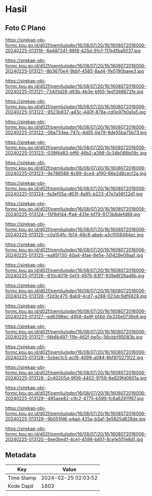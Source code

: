 # Hasil

## Foto C Plano

https://sirekap-obj-formc.kpu.go.id/d02f/pemilu/pdpr/16/08/07/20/16/1608072016006-20240225-013119--6e487241-88f8-425d-91c1-117e4fba5037.jpg

https://sirekap-obj-formc.kpu.go.id/d02f/pemilu/pdpr/16/08/07/20/16/1608072016006-20240225-013121--8b3670e4-9bbf-4585-8ad4-1fe5190baee3.jpg

https://sirekap-obj-formc.kpu.go.id/d02f/pemilu/pdpr/16/08/07/20/16/1608072016006-20240225-013121--73401d28-d93b-4b3e-bf65-1ed1368672fe.jpg

https://sirekap-obj-formc.kpu.go.id/d02f/pemilu/pdpr/16/08/07/20/16/1608072016006-20240225-013122--9523b837-a43c-440f-878a-cd0e97b0a1a5.jpg

https://sirekap-obj-formc.kpu.go.id/d02f/pemilu/pdpr/16/08/07/20/16/1608072016006-20240225-013122--06a733ea-747c-4d05-be79-8de55ba75b73.jpg

https://sirekap-obj-formc.kpu.go.id/d02f/pemilu/pdpr/16/08/07/20/16/1608072016006-20240225-013123--039f4d83-bff6-46b2-a398-0c34b068b09c.jpg

https://sirekap-obj-formc.kpu.go.id/d02f/pemilu/pdpr/16/08/07/20/16/1608072016006-20240225-013123--9e788588-6c69-4ce4-a190-66e2d8cecf2a.jpg

https://sirekap-obj-formc.kpu.go.id/d02f/pemilu/pdpr/16/08/07/20/16/1608072016006-20240225-013124--fa3ef05a-d63f-4a95-b223-47e7a56f22d1.jpg

https://sirekap-obj-formc.kpu.go.id/d02f/pemilu/pdpr/16/08/07/20/16/1608072016006-20240225-013124--15f9d144-ffa4-431e-bf79-8173b8defd89.jpg

https://sirekap-obj-formc.kpu.go.id/d02f/pemilu/pdpr/16/08/07/20/16/1608072016006-20240225-013125--c0a154fc-1b14-48c8-abeb-a3cf008484ec.jpg

https://sirekap-obj-formc.kpu.go.id/d02f/pemilu/pdpr/16/08/07/20/16/1608072016006-20240225-013125--ea85f130-40a4-4fae-8e5e-7d1429e09aa1.jpg

https://sirekap-obj-formc.kpu.go.id/d02f/pemilu/pdpr/16/08/07/20/16/1608072016006-20240225-013126--610c4019-0ef3-4976-83f7-939e6f26ad6b.jpg

https://sirekap-obj-formc.kpu.go.id/d02f/pemilu/pdpr/16/08/07/20/16/1608072016006-20240225-013126--f2d3c475-8ab9-4cd7-a268-023dc9df6828.jpg

https://sirekap-obj-formc.kpu.go.id/d02f/pemilu/pdpr/16/08/07/20/16/1608072016006-20240225-013127--ed6398ec-4958-4a9f-bf4d-0b335e0736e6.jpg

https://sirekap-obj-formc.kpu.go.id/d02f/pemilu/pdpr/16/08/07/20/16/1608072016006-20240225-013127--f4b6b497-11fe-462f-be5c-56cbbf85083b.jpg

https://sirekap-obj-formc.kpu.go.id/d02f/pemilu/pdpr/16/08/07/20/16/1608072016006-20240225-013128--5cbec1c5-acf6-4099-a084-8bf970271f22.jpg

https://sirekap-obj-formc.kpu.go.id/d02f/pemilu/pdpr/16/08/07/20/16/1608072016006-20240225-013128--2c40205d-9f06-4402-9759-6e829fd0601a.jpg

https://sirekap-obj-formc.kpu.go.id/d02f/pemilu/pdpr/16/08/07/20/16/1608072016006-20240225-013129--485aee82-c9c2-4775-b599-fc6a62911f67.jpg

https://sirekap-obj-formc.kpu.go.id/d02f/pemilu/pdpr/16/08/07/20/16/1608072016006-20240225-013129--9b051fd6-e4ad-425a-b3af-3e5825d828de.jpg

https://sirekap-obj-formc.kpu.go.id/d02f/pemilu/pdpr/16/08/07/20/16/1608072016006-20240225-013120--6ee0be41-4ce1-4598-b851-8ce1e551e8d1.jpg


## Metadata

| Key        | Value               |
| ---------- | ------------------- |
| Time Stamp | 2024-02-25 02:03:52 |
| Kode Dapil | 1602                |



